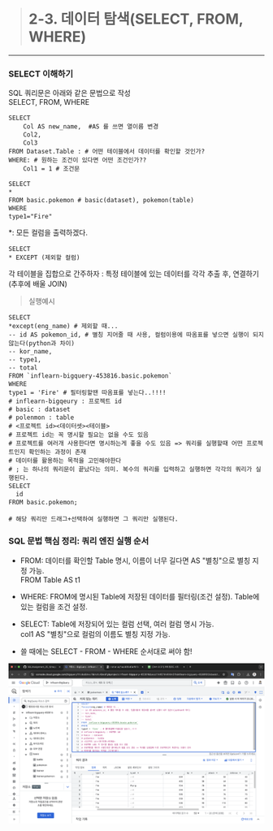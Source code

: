 > # 2-3. 데이터 탐색(SELECT, FROM, WHERE)
---
### SELECT 이해하기
SQL 쿼리문은 아래와 같은 문법으로 작성  
SELECT, FROM, WHERE
```
SELECT  
    Col AS new_name,  #AS 를 쓰면 열이름 변경
    Col2,  
    Col3  
FROM Dataset.Table : # 어떤 테이블에서 데이터를 확인할 것인가?
WHERE: # 원하는 조건이 있다면 어떤 조건인가??
    Col1 = 1 # 조건문
```
```
SELECT
*
FROM basic.pokemon # basic(dataset), pokemon(table)
WHERE
type1="Fire"
```
*: 모든 컬럼을 출력하겠다.
```
SELECT
* EXCEPT (제외할 컬럼)
```
각 테이블을 집합으로 간주하자 : 특정 테이블에 있는 데이터를 각각 추출 후, 연결하기(추후에 배울 JOIN)

> 실행예시
```
SELECT 
*except(eng_name) # 제외할 때...
-- id AS pokemon_id, # 별칭 지어줄 때 사용, 컬럼이용에 따옴표를 넣으면 실행이 되지 않는다(python과 차이)
-- kor_name,
-- type1,
-- total
FROM `inflearn-bigquery-453816.basic.pokemon` 
WHERE 
type1 = 'Fire' # 필터링할땐 따옴표를 넣는다..!!!!
# inflearn-bigqeury : 프로젝트 id
# basic : dataset
# polenmon : table
# <프로젝트 id><데이터셋><테이블>
# 프로젝트 id는 꼭 명시할 필요는 없을 수도 있음
# 프로젝트를 여러개 사용한다면 명시하는게 좋을 수도 있음 => 쿼리를 실행할때 어떤 프로젝트인지 확인하는 과정이 존재
# 데이터를 활용하는 목적을 고민해야한다
# ; 는 하나의 쿼리문이 끝났다는 의미. 복수의 쿼리를 입력하고 실행하면 각각의 쿼리가 실행된다.
SELECT
  id
FROM basic.pokemon;

# 해당 쿼리만 드래그+선택하여 실행하면 그 쿼리만 실행된다.
```
### SQL 문법 핵심 정리: 쿼리 엔진 실행 순서
- FROM: 데이터를 확인할 Table 명시, 이름이 너무 길다면 AS "별칭"으로 별칭 지정 가능.  
FROM Table AS t1

- WHERE: FROM에 명시된 Table에 저장된 데이터를 필터링(조건 설정). Table에 있는 컬럼을 조건 설정.

- SELECT: Table에 저장되어 있는 컬럼 선택, 여러 컬럼 명시 가능.  
col1 AS "별칭"으로 컬럼의 이름도 별칭 지정 가능.

* 쓸 때에는 SELECT - FROM - WHERE 순서대로 써야 함!

![](https://github.com/shylitboi/SQL/blob/b1e3b8a1d3511bb3410a42538e5c045b5b524480/Assignment_25_1/images/%E1%84%89%E1%85%B3%E1%84%8F%E1%85%B3%E1%84%85%E1%85%B5%E1%86%AB%E1%84%89%E1%85%A3%E1%86%BA%202025-03-22%20%E1%84%8B%E1%85%A9%E1%84%92%E1%85%AE%204.43.39.png)


